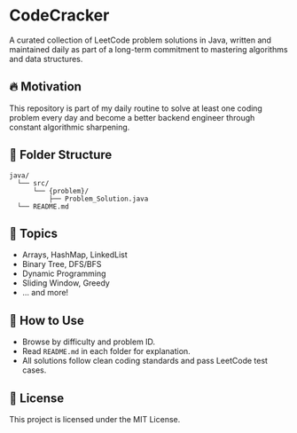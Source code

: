 # CodeCracker

A curated collection of LeetCode problem solutions in Java, written and maintained daily as part of a long-term commitment to mastering algorithms and data structures.

## 🔥 Motivation

This repository is part of my daily routine to solve at least one coding problem every day and become a better backend engineer through constant algorithmic sharpening.

## 📁 Folder Structure

```
java/
  └── src/
      └── {problem}/
          ├── Problem_Solution.java
  └── README.md
```

## 🧠 Topics

- Arrays, HashMap, LinkedList
- Binary Tree, DFS/BFS
- Dynamic Programming
- Sliding Window, Greedy
- ... and more!

## 📌 How to Use

- Browse by difficulty and problem ID.
- Read `README.md` in each folder for explanation.
- All solutions follow clean coding standards and pass LeetCode test cases.

## 📄 License

This project is licensed under the MIT License.
